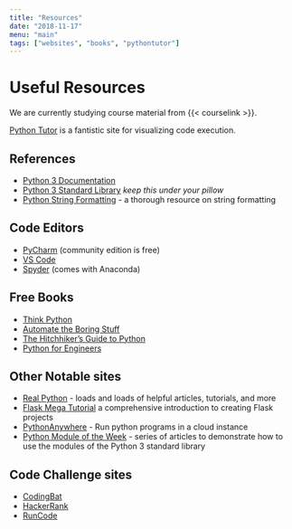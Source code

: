 ```yaml
---
title: "Resources"
date: "2018-11-17"
menu: "main"
tags: ["websites", "books", "pythontutor"]
---
```


# Useful Resources
We are currently studying course material from {{< courselink >}}.

[Python Tutor](http://www.pythontutor.com/) is a fantistic site for visualizing code execution.

## References
  * [Python 3 Documentation](https://docs.python.org/3/)
  * [Python 3 Standard Library](https://docs.python.org/3/library/index.html) _keep this under your pillow_
  * [Python String Formatting](https://pyformat.info/) - a thorough resource on string formatting

## Code Editors
  * [PyCharm](https://www.jetbrains.com/pycharm/) (community edition is free)
  * [VS Code](https://code.visualstudio.com/)
  * [Spyder](https://anaconda.org/anaconda/spyder) (comes with Anaconda)

## Free Books
  * [Think Python](http://greenteapress.com/wp/think-python-2e/)
  * [Automate the Boring Stuff](https://automatetheboringstuff.com/)
  * [The Hitchhiker’s Guide to Python](https://docs.python-guide.org/)
  * [Python for Engineers](https://www.pythonforengineers.com/python-for-scientists-and-engineers/)

## Other Notable sites
  * [Real Python](https://realpython.com/) - loads and loads of helpful articles, tutorials, and more
  * [Flask Mega Tutorial](https://blog.miguelgrinberg.com/post/the-flask-mega-tutorial-part-i-hello-world) a comprehensive introduction to creating Flask projects
  * [PythonAnywhere](https://www.pythonanywhere.com/) - Run python programs in a cloud instance
  * [Python Module of the Week](https://pymotw.com/3/) - series of articles to demonstrate how to use the modules of the Python 3 standard library

## Code Challenge sites
  * [CodingBat](https://codingbat.com/python)
  * [HackerRank](https://www.hackerrank.com)
  * [RunCode](https://docs.runcode.ninja/)

